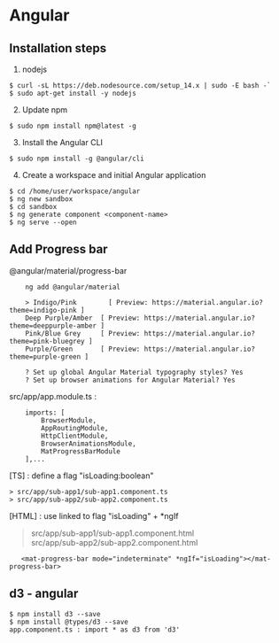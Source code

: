 # Angular

## Installation steps

1. nodejs
```
$ curl -sL https://deb.nodesource.com/setup_14.x | sudo -E bash -`
$ sudo apt-get install -y nodejs
```

2. Update npm

`$ sudo npm install npm@latest -g`

3. Install the Angular CLI

`$ sudo npm install -g @angular/cli`

4. Create a workspace and initial Angular application
```
$ cd /home/user/workspace/angular
$ ng new sandbox
$ cd sandbox
$ ng generate component <component-name>
$ ng serve --open
```

## Add Progress bar

@angular/material/progress-bar  
```
	ng add @angular/material

	> Indigo/Pink        [ Preview: https://material.angular.io?theme=indigo-pink ] 
	Deep Purple/Amber  [ Preview: https://material.angular.io?theme=deeppurple-amber ] 
	Pink/Blue Grey     [ Preview: https://material.angular.io?theme=pink-bluegrey ] 
	Purple/Green       [ Preview: https://material.angular.io?theme=purple-green ]

	? Set up global Angular Material typography styles? Yes
	? Set up browser animations for Angular Material? Yes
```
src/app/app.module.ts :  
```
	imports: [
		BrowserModule,
		AppRoutingModule,
		HttpClientModule,
		BrowserAnimationsModule,
		MatProgressBarModule
	],...
```
[TS] : define a flag "isLoading:boolean"  
	
	> src/app/sub-app1/sub-app1.component.ts  
	> src/app/sub-app2/sub-app2.component.ts  
	

[HTML] : use <map-progress-bar> linked to flag "isLoading" + *ngIf  

 > src/app/sub-app1/sub-app1.component.html  
 > src/app/sub-app2/sub-app2.component.html  
	
`	<mat-progress-bar mode="indeterminate" *ngIf="isLoading"></mat-progress-bar>`   


## d3 - angular

```
$ npm install d3 --save
$ npm install @types/d3 --save
app.component.ts : import * as d3 from 'd3'
```
